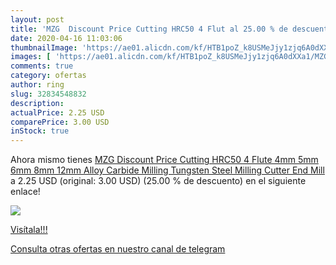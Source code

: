 ```yaml
---
layout: post
title: 'MZG  Discount Price Cutting HRC50 4 Flut al 25.00 % de descuento'
date: 2020-04-16 11:03:06
thumbnailImage: 'https://ae01.alicdn.com/kf/HTB1poZ_k8USMeJjy1zjq6A0dXXa1/MZG-Discount-Price-Cutting-HRC50-4-Flute-4mm-5mm-6mm-8mm-12mm-Alloy-Carbide-Milling-Tungsten.jpg_350x350._SL200_.jpg'
images: [ 'https://ae01.alicdn.com/kf/HTB1poZ_k8USMeJjy1zjq6A0dXXa1/MZG-Discount-Price-Cutting-HRC50-4-Flute-4mm-5mm-6mm-8mm-12mm-Alloy-Carbide-Milling-Tungsten.jpg_350x350._SL200_.jpg' ]
comments: true
category: ofertas
author: ring
slug: 32834548832
description:
actualPrice: 2.25 USD
comparePrice: 3.00 USD
inStock: true
---
```


Ahora mismo tienes [MZG  Discount Price Cutting HRC50 4 Flute 4mm 5mm 6mm 8mm 12mm Alloy Carbide Milling Tungsten Steel Milling Cutter End Mill](https://www.amazon.com/dp/32834548832/?tag=redken08-20) a 2.25 USD (original: 3.00 USD) (25.00 %  de descuento) en el siguiente enlace!

[![](https://ae01.alicdn.com/kf/HTB1poZ_k8USMeJjy1zjq6A0dXXa1/MZG-Discount-Price-Cutting-HRC50-4-Flute-4mm-5mm-6mm-8mm-12mm-Alloy-Carbide-Milling-Tungsten.jpg_350x350._SL200_.jpg)](https://www.amazon.com/dp/32834548832/?tag=redken08-20)

[Visítala!!!](https://www.amazon.com/dp/32834548832/?tag=redken08-20)

[Consulta otras ofertas en nuestro canal de telegram](https://t.me/s/ofertas25)
